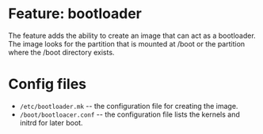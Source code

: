 # Feature: bootloader

The feature adds the ability to create an image that can act as a bootloader.
The image looks for the partition that is mounted at /boot or the partition
where the /boot directory exists.

# Config files

* `/etc/bootloader.mk` -- the configuration file for creating the image.
* `/boot/bootloacer.conf` -- the configuration file lists the kernels and initrd
   for later boot.


